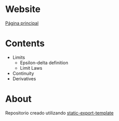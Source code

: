 # Website
[Página principal](https://jorbnc.github.io/SVC/index.html)

# Contents

- Limits
  - Epsilon-delta definition
  - Limit Laws
- Continuity
- Derivatives

# About

Repositorio creado utilizando [static-export-template](https://github.com/JuliaPluto/static-export-template/)


